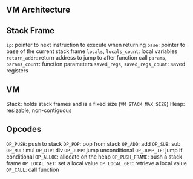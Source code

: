 VM Architecture
---------------

Stack Frame
-----------
`ip`: pointer to next instruction to execute when returning
`base`: pointer to base of the current stack frame
`locals`, `locals_count`: local variables
`return_addr`: return address to jump to after function call
`params`, `params_count`: function parameters
`saved_regs`, `saved_regs_count`: saved registers


VM
---
Stack: holds stack frames and is a fixed size (`VM_STACK_MAX_SIZE`)
Heap: resizable, non-contiguous 

Opcodes
-------
`OP_PUSH`: push to stack
`OP_POP`: pop from stack
`OP_ADD`: add
`OP_SUB`: sub
`OP_MUL`: mul
`OP_DIV`: div
`OP_JUMP`: jump unconditional
`OP_JUMP_IF`: jump if conditional
`OP_ALLOC`: allocate on the heap
`OP_PUSH_FRAME`: push a stack frame
`OP_LOCAL_SET`: set a local value
`OP_LOCAL_GET`: retrieve a local value
`OP_CALL`: call function
